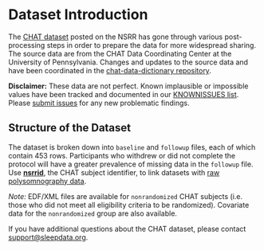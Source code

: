 # Dataset Introduction

The [CHAT dataset](:files_path:/datasets) posted on the NSRR has gone through various post-processing steps in order to prepare the data for more widespread sharing. The source data are from the CHAT Data Coordinating Center at the University of Pennsylvania. Changes and updates to the source data and have been coordinated in the [chat-data-dictionary repository](https://github.com/sleepepi/chat-data-dictionary).

**Disclaimer:** These data are not perfect. Known implausible or impossible values have been tracked and documented in our [KNOWNISSUES list](https://github.com/sleepepi/chat-data-dictionary/blob/master/KNOWNISSUES.md). Please [submit issues](https://github.com/sleepepi/chat-data-dictionary/issues) for any new problematic findings.

## Structure of the Dataset

The dataset is broken down into `baseline` and `followup` files, each of which contain 453 rows. Participants who withdrew or did not complete the protocol will have a greater prevalence of missing data in the `followup` file. Use [**nsrrid**](https://sleepdata.org/datasets/chat/variables/nsrrid), the CHAT subject identifier, to link datasets with [raw polysomnography data](:pages_path:/polysomnography-introduction.md).

*Note:* EDF/XML files are available for `nonrandomized` CHAT subjects (i.e. those who did not meet all eligibility criteria to be randomized). Covariate data for the `nonrandomized` group are also available.

If you have additional questions about the CHAT dataset, please contact <a href="mailto:support@sleepdata.org">support@sleepdata.org</a>.
